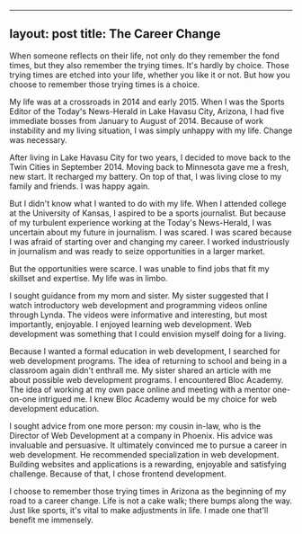  ---
 layout: post
 title: The Career Change
 ---

 When someone reflects on their life, not only do they remember the fond times, but they also remember the trying times. It's hardly by choice. Those trying times are etched into your life, whether you like it or not. But how you choose to remember those trying times is a choice.

 My life was at a crossroads in 2014 and early 2015. When I was the Sports Editor of the Today's News-Herald in Lake Havasu City, Arizona, I had five immediate bosses from January to August of 2014. Because of work instability and my living situation, I was simply unhappy with my life. Change was necessary.

 After living in Lake Havasu City for two years, I decided to move back to the Twin Cities in September 2014. Moving back to Minnesota gave me a fresh, new start. It recharged my battery. On top of that, I was living close to my family and friends. I was happy again.

 But I didn't know what I wanted to do with my life. When I attended college at the University of Kansas, I aspired to be a sports journalist. But because of my turbulent experience working at the Today's News-Herald, I was uncertain about my future in journalism. I was scared. I was scared because I was afraid of starting over and changing my career. I worked industriously in journalism and was ready to seize opportunities in a larger market. 

 But the opportunities were scarce. I was unable to find jobs that fit my skillset and expertise. My life was in limbo.

 I sought guidance from my mom and sister. My sister suggested that I watch introductory web development and programming videos online through Lynda. The videos were informative and interesting, but most importantly, enjoyable. I enjoyed learning web development. Web development was something that I could envision myself doing for a living. 

 Because I wanted a formal education in web development, I searched for web development programs. The idea of returning to school and being in a classroom again didn't enthrall me. My sister shared an article with me about possible web development programs. I encountered Bloc Academy. The idea of working at my own pace online and meeting with a mentor one-on-one intrigued me. I knew Bloc Academy would be my choice for web development education.

 I sought advice from one more person: my cousin in-law, who is the Director of Web Development at a company in Phoenix. His advice was invaluable and persuasive. It ultimately convinced me to pursue a career in web development. He recommended specialization in web development. Building websites and applications is a rewarding, enjoyable and satisfying challenge. Because of that, I chose frontend development.

 I choose to remember those trying times in Arizona as the beginning of my road to a career change. Life is not a cake walk; there bumps along the way. Just like sports, it's vital to make adjustments in life. I made one that'll benefit me immensely. 